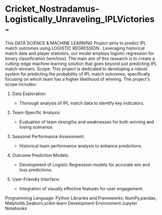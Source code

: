 # Cricket_Nostradamus-Logistically_Unraveling_IPLVictories-
This DATA SCIENCE &amp; MACHINE LEARNING  Project aims to  predict  IPL match outcomes using  LOGISTIC REGRESSION .
Leveraging historical match data and player statistics, our model employs  logistic regression for binary classification (win/loss). 
The main aim of this research is to create a cutting-edge machine learning solution that goes beyond just predicting IPL match winners.
Scope:
This project is dedicated to developing a robust system for predicting the probability of IPL match outcomes, specifically focusing on which team has a higher likelihood of winning. The project's scope includes:
1. Data Exploration:
   - Thorough analysis of IPL match data to identify key indicators.

2. Team-Specific Analysis:
   - Evaluation of team strengths and weaknesses for both winning and losing scenarios.

3. Seasonal Performance Assessment:
   - Historical team performance analysis to enhance predictions.

4. Outcome Prediction Models:
   - Development of Logistic Regression models for accurate win and loss predictions.

5. User-Friendly Interface:
   - Integration of visually effective features for user engagement.

Programming Language: Python
Libraries and Frameworks: NumPy,pandas, Matplotlib,Seaborn,scikit-learn
Development Environment:Jupyter Notebooks
